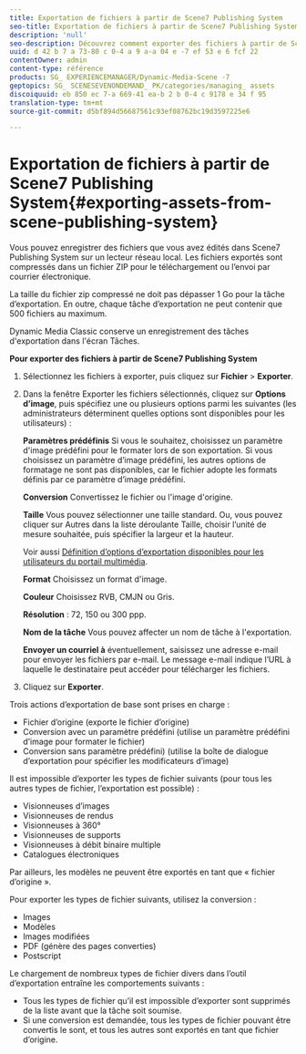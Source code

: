 ```yaml
---
title: Exportation de fichiers à partir de Scene7 Publishing System
seo-title: Exportation de fichiers à partir de Scene7 Publishing System
description: 'null'
seo-description: Découvrez comment exporter des fichiers à partir de Scene 7 Publishing System.
uuid: d 42 b 7 a 73-80 c 0-4 a 9 a-a 04 e -7 ef 53 e 6 fcf 22
contentOwner: admin
content-type: référence
products: SG_ EXPERIENCEMANAGER/Dynamic-Media-Scene -7
geptopics: SG_ SCENESEVENONDEMAND_ PK/categories/managing_ assets
discoiquuid: eb 850 ec 7-a 669-41 ea-b 2 b 0-4 c 9178 e 34 f 95
translation-type: tm+mt
source-git-commit: d5bf894d56687561c93ef08762bc19d3597225e6

---
```



# Exportation de fichiers à partir de Scene7 Publishing System{#exporting-assets-from-scene-publishing-system}

Vous pouvez enregistrer des fichiers que vous avez édités dans Scene7 Publishing System sur un lecteur réseau local. Les fichiers exportés sont compressés dans un fichier ZIP pour le téléchargement ou l’envoi par courrier électronique.

La taille du fichier zip compressé ne doit pas dépasser 1 Go pour la tâche d’exportation. En outre, chaque tâche d’exportation ne peut contenir que 500 fichiers au maximum.

Dynamic Media Classic conserve un enregistrement des tâches d'exportation dans l'écran Tâches.

**Pour exporter des fichiers à partir de Scene7 Publishing System**

1. Sélectionnez les fichiers à exporter, puis cliquez sur **Fichier** &gt; **Exporter**.
1. Dans la fenêtre Exporter les fichiers sélectionnés, cliquez sur **Options d’image**, puis spécifiez une ou plusieurs options parmi les suivantes (les administrateurs déterminent quelles options sont disponibles pour les utilisateurs) :

   **Paramètres prédéfinis** Si vous le souhaitez, choisissez un paramètre d'image prédéfini pour le formater lors de son exportation. Si vous choisissez un paramètre d’image prédéfini, les autres options de formatage ne sont pas disponibles, car le fichier adopte les formats définis par ce paramètre d’image prédéfini.

   **Conversion** Convertissez le fichier ou l'image d'origine.

   **Taille** Vous pouvez sélectionner une taille standard. Ou, vous pouvez cliquer sur Autres dans la liste déroulante Taille, choisir l’unité de mesure souhaitée, puis spécifier la largeur et la hauteur.

   Voir aussi [Définition d’options d’exportation disponibles pour les utilisateurs du portail multimédia](specifying-export-options-available-media.md#specifying_export_options_available_to_media_portal_users).

   **Format** Choisissez un format d'image.

   **Couleur** Choisissez RVB, CMJN ou Gris.

   **Résolution** : 72, 150 ou 300 ppp.

   **Nom de la tâche** Vous pouvez affecter un nom de tâche à l'exportation.

   **Envoyer un courriel à** éventuellement, saisissez une adresse e-mail pour envoyer les fichiers par e-mail. Le message e-mail indique l’URL à laquelle le destinataire peut accéder pour télécharger les fichiers.

1. Cliquez sur **Exporter**.

Trois actions d’exportation de base sont prises en charge :

* Fichier d’origine (exporte le fichier d’origine)
* Conversion avec un paramètre prédéfini (utilise un paramètre prédéfini d’image pour formater le fichier)
* Conversion sans paramètre prédéfini) (utilise la boîte de dialogue d’exportation pour spécifier les modificateurs d’image)

Il est impossible d’exporter les types de fichier suivants (pour tous les autres types de fichier, l’exportation est possible) :

* Visionneuses d’images
* Visionneuses de rendus
* Visionneuses à 360°
* Visionneuses de supports
* Visionneuses à débit binaire multiple
* Catalogues électroniques

Par ailleurs, les modèles ne peuvent être exportés en tant que « fichier d’origine ».

Pour exporter les types de fichier suivants, utilisez la conversion :

* Images
* Modèles
* Images modifiées
* PDF (génère des pages converties)
* Postscript

Le chargement de nombreux types de fichier divers dans l’outil d’exportation entraîne les comportements suivants :

* Tous les types de fichier qu’il est impossible d’exporter sont supprimés de la liste avant que la tâche soit soumise.
* Si une conversion est demandée, tous les types de fichier pouvant être convertis le sont, et tous les autres sont exportés en tant que fichier d’origine.

